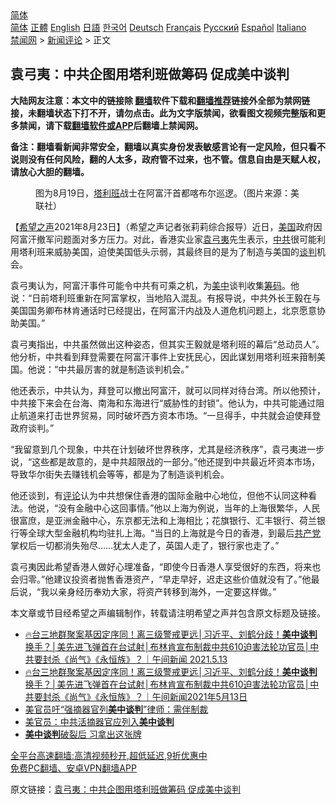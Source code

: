  <!-- 面包屑导航 --> <div class="breadcrumb"><!-- GTranslate: https://gtranslate.io/ -->  <div class="switcher notranslate">  <div class="selected">  <a href="#" onclick="return false;"> 简体</a>  </div>  <div class="option">  <a href="https://www.bannedbook.org" onclick="doGTranslate('zh-CN|zh-CN');jQuery('div.switcher div.selected a').html(jQuery(this).html());return false;" title="简体中文" class="nturl selected"> 简体</a>  <a href="https://www.bannedbook.org/zh-tw/" onclick="doGTranslate('zh-CN|zh-TW');jQuery('div.switcher div.selected a').html(jQuery(this).html());return false;" title="繁體中文" class="nturl"> 正體</a>  <a href="https://www.bannedbook.org/en/" onclick="doGTranslate('zh-CN|en');jQuery('div.switcher div.selected a').html(jQuery(this).html());return false;" title="English" class="nturl"> English</a>  <a href="https://www.bannedbook.org/ja/" onclick="doGTranslate('zh-CN|ja');jQuery('div.switcher div.selected a').html(jQuery(this).html());return false;" title="日本語" class="nturl"> 日語</a>  <a href="https://www.bannedbook.org/ko/" onclick="doGTranslate('zh-CN|ko');jQuery('div.switcher div.selected a').html(jQuery(this).html());return false;" title="한국어" class="nturl"> 한국어</a>  <a href="https://www.bannedbook.org/de/" onclick="doGTranslate('zh-CN|de');jQuery('div.switcher div.selected a').html(jQuery(this).html());return false;" title="Deutsch" class="nturl"> Deutsch</a>  <a href="https://www.bannedbook.org/fr/" onclick="doGTranslate('zh-CN|fr');jQuery('div.switcher div.selected a').html(jQuery(this).html());return false;" title="Français" class="nturl"> Français</a>  <a href="https://www.bannedbook.org/ru/" onclick="doGTranslate('zh-CN|ru');jQuery('div.switcher div.selected a').html(jQuery(this).html());return false;" title="Русский" class="nturl"> Русский</a>  <a href="https://www.bannedbook.org/es/" onclick="doGTranslate('zh-CN|es');jQuery('div.switcher div.selected a').html(jQuery(this).html());return false;" title="Español" class="nturl"> Español</a>  <a href="https://www.bannedbook.org/it/" onclick="doGTranslate('zh-CN|it');jQuery('div.switcher div.selected a').html(jQuery(this).html());return false;" title="Italiano" class="nturl"> Italiano</a>  </div>  </div>      <div class='breadcrumb-sub'><!-- Breadcrumb NavXT 6.3.0 --> <a href="https://www.bannedbook.org/" class="home">禁闻网</a> &gt; <a href="https://www.bannedbook.org/bnews/comments/" class="category">新闻评论</a> &gt; 正文</div></div><h2>袁弓夷：中共企图用塔利班做筹码 促成美中谈判</h2> <p class="notice"><b>大陆网友注意：本文中的链接除 <a href="https://github.com/bannedbook/fanqiang" >翻墙</a>软件下载和<a href="https://github.com/killgcd/justmysocks/blob/master/README.md">翻墙推荐</a>链接外全部为禁网链接，未翻墙状态下打不开，请勿点击。此为文字版禁闻，欲看图文视频完整版和更多禁闻，请下载<a href="https://github.com/bannedbook/fanqiang">翻墙软件或APP</a>后翻墙上禁闻网。</p><p>备注：翻墙看新闻非常安全，翻墙以真实身份发表敏感言论有一定风险，但只看不说则没有任何风险，翻的人太多，政府管不过来，也不管。信息自由是天赋人权，请放心大胆的翻墙。</b></p>  <div class="entry"> <figure> <p><figcaption>图为8月19日，<a href="https://www.bannedbook.org/bnews/tag/%e5%a1%94%e5%88%a9%e7%8f%ad/" class="st_tag internal_tag" rel="tag" title="标签 塔利班 下的日志">塔利班</a>战士在阿富汗首都喀布尔巡逻。（图片来源：美联社）</figcaption></figure> <p>【<span class='wp_keywordlink_affiliate'><a href="https://www.soundofhope.org" title="希望之声" target="_blank">希望之声</a></span>2021年8月23日】（希望之声记者张莉莉综合报导）近日，<a href="https://www.bannedbook.org/bnews/tag/%e7%be%8e%e5%9b%bd/" class="st_tag internal_tag" rel="tag" title="标签 美国 下的日志">美国</a>政府因阿富汗撤军问题面对多方压力。对此，香港实业家<a href="https://www.bannedbook.org/bnews/tag/%e8%a2%81%e5%bc%93%e5%a4%b7/" class="st_tag internal_tag" rel="tag" title="标签 袁弓夷 下的日志">袁弓夷</a>先生表示，<a href="https://www.bannedbook.org/bnews/tag/%e4%b8%ad%e5%85%b1/" class="st_tag internal_tag" rel="tag" title="标签 中共 下的日志">中共</a>很可能利用塔利班来威胁美国，迫使美国低头示弱，其最终目的是为了制造与美国的<a href="https://www.bannedbook.org/bnews/tag/%E8%B0%88%E5%88%A4/" class="st_tag internal_tag" rel="tag" title="标签 谈判 下的日志">谈判</a>机会。</p> <p>袁弓夷认为，阿富汗事件可能令中共有可乘之机，为<a href="https://www.bannedbook.org/bnews/tag/%e7%be%8e%e4%b8%ad/" class="st_tag internal_tag" rel="tag" title="标签 美中 下的日志">美中</a>谈判收集<a href="https://www.bannedbook.org/bnews/tag/%E7%AD%B9%E7%A0%81/" class="st_tag internal_tag" rel="tag" title="标签 筹码 下的日志">筹码</a>。他说：“日前塔利班重新在阿富掌权，当地陷入混乱。有报导说，中共外长王毅在与美国国务卿布林肯通话时已经提出，在阿富汗内战及人道危机问题上，北京愿意协助美国。”</p>  <p>袁弓夷指出，中共虽然做出这种姿态，但其实王毅就是塔利班的幕后“总动员人”。他分析，中共看到拜登需要在阿富汗事件上安抚民心，因此谋划用塔利班来箝制美国。他说：“中共最厉害的就是制造谈判机会。”</p> <p>他还表示，中共认为，拜登可以撤出阿富汗，就可以同样对待台湾。所以他预计，中共接下来会在台海、南海和东海进行“威胁性的封锁”。他认为，中共可能通过阻止航道来打击世界贸易，同时破坏西方资本市场。“一旦得手，中共就会迫使拜登政府谈判。”</p>  <p>“我留意到几个现象，中共在计划破坏世界秩序，尤其是经济秩序”，袁弓夷进一步说，“这些都是故意的，是中共超限战的一部分。”他还提到中共最近坏资本市场，导致华尔街失去赚钱机会等等，都是为了制造谈判机会。</p> <p>他还谈到，有<span class='wp_keywordlink_affiliate'><a href="https://www.bannedbook.org/bnews/comments/" title="新闻评论" target="_blank">评论</a></span>认为中共想保住香港的国际金融中心地位，但他不认同这种看法。他说，“没有金融中心这回事情。”他以上海为例说，当年的上海很繁华，人民很富庶，是亚洲金融中心，东京都无法和上海相比；花旗银行、汇丰银行、荷兰银行等全球大型金融机构均驻扎上海。“当日的上海就是今日的香港，到最后<a href="https://www.bannedbook.org/bnews/tag/%e5%85%b1%e4%ba%a7%e5%85%9a/" class="st_tag internal_tag" rel="tag" title="标签 共产党 下的日志">共产党</a>掌权后一切都消失殆尽&#8230;&#8230;犹太人走了，英国人走了，银行家也走了。”</p>  <p>袁弓夷因此希望香港人做好心理准备，“即使今日香港人享受很好的东西，将来也会归零。”他建议投资者抛售香港资产，“早走早好，迟走这些价值就没有了。”他最后说，“我以亲身经历奉劝大家，将资产转移到海外，一定要这样做。”</p> <p>本文章或节目经希望之声编辑制作，转载请注明希望之声并包含原文标题及链接。 </p>  <ul class='op-related-articles' title='相关阅读'> <li><a href='https://www.bannedbook.org/bnews/taiwannews/20210513/1545608.html' target='_blank'>🔥台三地群聚案基因定序同！离三级警戒更远│习近平、刘鹤分歧！<b>美中谈判</b>换手？│美先进飞弹首在台试射│布林肯宣布制裁中共610迫害法轮功官员│中共要封杀《尚气》《永恒族》？｜午间新闻 2021.5.13</a></li> <li><a href='https://www.bannedbook.org/bnews/bannedvideo/20210513/1545602.html' target='_blank'>🔥台三地群聚案基因定序同！离三级警戒更远│习近平、刘鹤分歧！<b>美中谈判</b>换手？│美先进飞弹首在台试射│布林肯宣布制裁中共610迫害法轮功官员│中共要封杀《尚气》《永恒族》？｜午间新闻2021年5月13日</a></li> <li><a href='https://www.bannedbook.org/bnews/taiwannews/20210505/1539675.html' target='_blank'>美官员吁“强摘器官列<b>美中谈判</b>”律师：需伴制裁</a></li> <li><a href='https://www.bannedbook.org/bnews/bannedvideo/20210425/1533137.html' target='_blank'>美官员：中共活摘器官应列入<b>美中谈判</b></a></li> <li><a href='https://www.bannedbook.org/bnews/worldnews/20210324/1511409.html' target='_blank'><b>美中谈判</b>破裂后 习拿出这张牌</a></li> </ul> <p class="texttj"> <a href="https://github.com/bannedbook/fanqiang/wiki/V2ray%E6%9C%BA%E5%9C%BA" target="_blank">全平台高速翻墙:高清视频秒开,超低延迟,9折优惠中</a><br/> <a href="https://github.com/bannedbook/fanqiang/wiki/%E7%A6%81%E9%97%BB%E7%BD%91%E5%AE%89%E5%8D%93%E7%BF%BB%E5%A2%99%E6%96%B0%E9%97%BBAPP" target="_blank">免费PC翻墙、安卓VPN翻墙APP</a></p><p>原文链接：<a class="src_link"  href="https://www.soundofhope.org/post/538220" target="_blank">袁弓夷：中共企图用塔利班做筹码 促成美中谈判</a></p><a name='sharetosocial'></a>  <div style="margin-bottom:5px;padding-bottom:5px;clear:both"> <div id="archive-pix-1" class="banner-ads"> <!-- AuctionX Display platform tag START --> <div id="26318x728x90x621x_ADSLOT2" clicktrack="%%CLICK_URL_ESC%%"></div> <!-- AuctionX Display platform tag END --> </div> <div id="archive-pix-2" class="banner-ads"> <!-- AuctionX Display platform tag START --> <div id="26315x300x250x621x_ADSLOT2" clicktrack="%%CLICK_URL_ESC%%"></div> <!-- AuctionX Display platform tag END --> </div> </div>  <div id="archive-pix-1" class="banner-ads"> <!-- AuctionX Display platform tag START --> <div id="26318x728x90x621x_ADSLOT3" clicktrack="%%CLICK_URL_ESC%%"></div> <!-- AuctionX Display platform tag END --> </div> </div><!--END ENTRY--> 